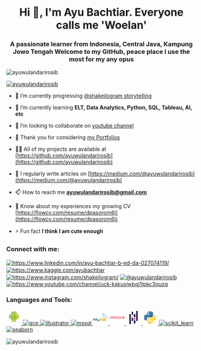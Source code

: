 <h1 align="center">Hi 👋, I'm Ayu Bachtiar. Everyone calls me 'Woelan'</h1>
<h3 align="center">A passionate learner from Indonesia, Central Java, Kampung Jowo Tengah
Welcome to my GitHub, peace place I use the most for my any opus</h3>

<p align="left"> <img src="https://komarev.com/ghpvc/?username=ayuwulandarirosib&label=Profile%20views&color=0e75b6&style=flat" alt="ayuwulandarirosib" /> </p>

<p align="left"> <a href="https://github.com/ryo-ma/github-profile-trophy"><img src="https://github-profile-trophy.vercel.app/?username=ayuwulandarirosib" alt="ayuwulandarirosib" /></a> </p>

- 🔭 I’m currently progressing [@shakeilogram storytelling](https://www.instagram.com/shakeilogram/)

- 🌱 I’m currently learning **ELT, Data Analytics, Python, SQL, Tableau, AI, etc**

- 👯 I’m looking to collaborate on [youtube channel](https://www.youtube.com/channel/UCK-KsKusjWBqJ1LpkC3quzQ)

- 🤝 Thank you for considering [my Portfolios](https://github.com/ayuwulandarirosib)

- 👨‍💻 All of my projects are available at [https://github.com/ayuwulandarirosib](https://github.com/ayuwulandarirosib)

- 📝 I regularly write articles on [https://medium.com/@ayuwulandarirosib](https://medium.com/@ayuwulandarirosib)

- 📫 How to reach me **ayuwulandarirosib@gmail.com**

- 📄 Know about my experiences my growing CV [https://flowcv.com/resume/dpasorom6j](https://flowcv.com/resume/dpasorom6j)

- ⚡ Fun fact **I think I am cute enough**

<h3 align="left">Connect with me:</h3>
<p align="left">
<a href="https://linkedin.com/in/https://www.linkedin.com/in/ayu-bachtiar-b-ed-da-027074119/" target="blank"><img align="center" src="https://raw.githubusercontent.com/rahuldkjain/github-profile-readme-generator/master/src/images/icons/Social/linked-in-alt.svg" alt="https://www.linkedin.com/in/ayu-bachtiar-b-ed-da-027074119/" height="30" width="40" /></a>
<a href="https://kaggle.com/https://www.kaggle.com/ayubachtiar" target="blank"><img align="center" src="https://raw.githubusercontent.com/rahuldkjain/github-profile-readme-generator/master/src/images/icons/Social/kaggle.svg" alt="https://www.kaggle.com/ayubachtiar" height="30" width="40" /></a>
<a href="https://instagram.com/https://www.instagram.com/shakeilogram/" target="blank"><img align="center" src="https://raw.githubusercontent.com/rahuldkjain/github-profile-readme-generator/master/src/images/icons/Social/instagram.svg" alt="https://www.instagram.com/shakeilogram/" height="30" width="40" /></a>
<a href="https://medium.com/@ayuwulandarirosib" target="blank"><img align="center" src="https://raw.githubusercontent.com/rahuldkjain/github-profile-readme-generator/master/src/images/icons/Social/medium.svg" alt="@ayuwulandarirosib" height="30" width="40" /></a>
<a href="https://www.youtube.com/c/https://www.youtube.com/channel/uck-kskusjwbqj1lpkc3quzq" target="blank"><img align="center" src="https://raw.githubusercontent.com/rahuldkjain/github-profile-readme-generator/master/src/images/icons/Social/youtube.svg" alt="https://www.youtube.com/channel/uck-kskusjwbqj1lpkc3quzq" height="30" width="40" /></a>
</p>

<h3 align="left">Languages and Tools:</h3>
<p align="left"> <a href="https://developer.android.com" target="_blank" rel="noreferrer"> <img src="https://raw.githubusercontent.com/devicons/devicon/master/icons/android/android-original-wordmark.svg" alt="android" width="40" height="40"/> </a> <a href="https://cloud.google.com" target="_blank" rel="noreferrer"> <img src="https://www.vectorlogo.zone/logos/google_cloud/google_cloud-icon.svg" alt="gcp" width="40" height="40"/> </a> <a href="https://www.adobe.com/in/products/illustrator.html" target="_blank" rel="noreferrer"> <img src="https://www.vectorlogo.zone/logos/adobe_illustrator/adobe_illustrator-icon.svg" alt="illustrator" width="40" height="40"/> </a> <a href="https://www.microsoft.com/en-us/sql-server" target="_blank" rel="noreferrer"> <img src="https://www.svgrepo.com/show/303229/microsoft-sql-server-logo.svg" alt="mssql" width="40" height="40"/> </a> <a href="https://www.mysql.com/" target="_blank" rel="noreferrer"> <img src="https://raw.githubusercontent.com/devicons/devicon/master/icons/mysql/mysql-original-wordmark.svg" alt="mysql" width="40" height="40"/> </a> <a href="https://www.oracle.com/" target="_blank" rel="noreferrer"> <img src="https://raw.githubusercontent.com/devicons/devicon/master/icons/oracle/oracle-original.svg" alt="oracle" width="40" height="40"/> </a> <a href="https://pandas.pydata.org/" target="_blank" rel="noreferrer"> <img src="https://raw.githubusercontent.com/devicons/devicon/2ae2a900d2f041da66e950e4d48052658d850630/icons/pandas/pandas-original.svg" alt="pandas" width="40" height="40"/> </a> <a href="https://www.python.org" target="_blank" rel="noreferrer"> <img src="https://raw.githubusercontent.com/devicons/devicon/master/icons/python/python-original.svg" alt="python" width="40" height="40"/> </a> <a href="https://scikit-learn.org/" target="_blank" rel="noreferrer"> <img src="https://upload.wikimedia.org/wikipedia/commons/0/05/Scikit_learn_logo_small.svg" alt="scikit_learn" width="40" height="40"/> </a> <a href="https://seaborn.pydata.org/" target="_blank" rel="noreferrer"> <img src="https://seaborn.pydata.org/_images/logo-mark-lightbg.svg" alt="seaborn" width="40" height="40"/> </a> </p>

<p><img align="center" src="https://github-readme-stats.vercel.app/api/top-langs?username=ayuwulandarirosib&show_icons=true&locale=en&layout=compact" alt="ayuwulandarirosib" /></p>

<!---
> This is a ✨ special ✨ repository because its `README.md` (this file) appears on this bio GitHub profile.
--->


